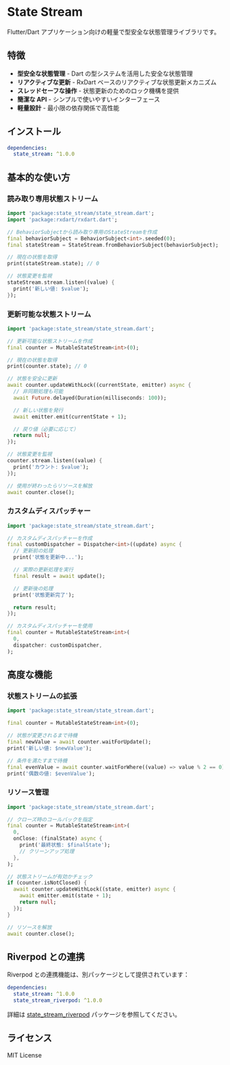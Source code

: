 # State Stream

Flutter/Dart アプリケーション向けの軽量で型安全な状態管理ライブラリです。

## 特徴

- **型安全な状態管理** - Dart の型システムを活用した安全な状態管理
- **リアクティブな更新** - RxDart ベースのリアクティブな状態更新メカニズム
- **スレッドセーフな操作** - 状態更新のためのロック機構を提供
- **簡潔な API** - シンプルで使いやすいインターフェース
- **軽量設計** - 最小限の依存関係で高性能

## インストール

```yaml
dependencies:
  state_stream: ^1.0.0
```

## 基本的な使い方

### 読み取り専用状態ストリーム

```dart
import 'package:state_stream/state_stream.dart';
import 'package:rxdart/rxdart.dart';

// BehaviorSubjectから読み取り専用のStateStreamを作成
final behaviorSubject = BehaviorSubject<int>.seeded(0);
final stateStream = StateStream.fromBehaviorSubject(behaviorSubject);

// 現在の状態を取得
print(stateStream.state); // 0

// 状態変更を監視
stateStream.stream.listen((value) {
  print('新しい値: $value');
});
```

### 更新可能な状態ストリーム

```dart
import 'package:state_stream/state_stream.dart';

// 更新可能な状態ストリームを作成
final counter = MutableStateStream<int>(0);

// 現在の状態を取得
print(counter.state); // 0

// 状態を安全に更新
await counter.updateWithLock((currentState, emitter) async {
  // 非同期処理も可能
  await Future.delayed(Duration(milliseconds: 100));

  // 新しい状態を発行
  await emitter.emit(currentState + 1);

  // 戻り値（必要に応じて）
  return null;
});

// 状態変更を監視
counter.stream.listen((value) {
  print('カウント: $value');
});

// 使用が終わったらリソースを解放
await counter.close();
```

### カスタムディスパッチャー

```dart
import 'package:state_stream/state_stream.dart';

// カスタムディスパッチャーを作成
final customDispatcher = Dispatcher<int>((update) async {
  // 更新前の処理
  print('状態を更新中...');

  // 実際の更新処理を実行
  final result = await update();

  // 更新後の処理
  print('状態更新完了');

  return result;
});

// カスタムディスパッチャーを使用
final counter = MutableStateStream<int>(
  0,
  dispatcher: customDispatcher,
);
```

## 高度な機能

### 状態ストリームの拡張

```dart
import 'package:state_stream/state_stream.dart';

final counter = MutableStateStream<int>(0);

// 状態が変更されるまで待機
final newValue = await counter.waitForUpdate();
print('新しい値: $newValue');

// 条件を満たすまで待機
final evenValue = await counter.waitForWhere((value) => value % 2 == 0);
print('偶数の値: $evenValue');
```

### リソース管理

```dart
import 'package:state_stream/state_stream.dart';

// クローズ時のコールバックを指定
final counter = MutableStateStream<int>(
  0,
  onClose: (finalState) async {
    print('最終状態: $finalState');
    // クリーンアップ処理
  },
);

// 状態ストリームが有効かチェック
if (counter.isNotClosed) {
  await counter.updateWithLock((state, emitter) async {
    await emitter.emit(state + 1);
    return null;
  });
}

// リソースを解放
await counter.close();
```

## Riverpod との連携

Riverpod との連携機能は、別パッケージとして提供されています：

```yaml
dependencies:
  state_stream: ^1.0.0
  state_stream_riverpod: ^1.0.0
```

詳細は [state_stream_riverpod](https://pub.dev/packages/state_stream_riverpod) パッケージを参照してください。

## ライセンス

MIT License
